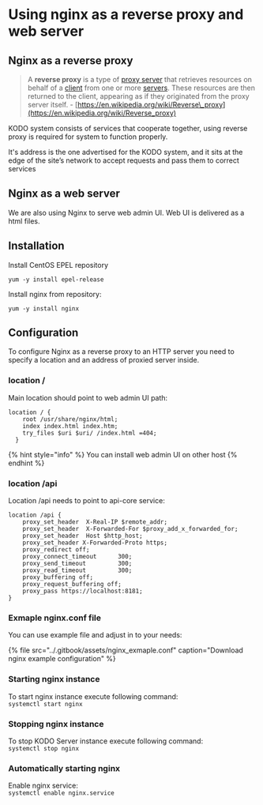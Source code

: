 # Using nginx as a reverse proxy and web server

## Nginx as a reverse proxy

> A **reverse proxy** is a type of [proxy server](https://en.wikipedia.org/wiki/Proxy_server) that retrieves resources on behalf of a [client](https://en.wikipedia.org/wiki/Client_%28computing%29) from one or more [servers](https://en.wikipedia.org/wiki/Server_%28computing%29). These resources are then returned to the client, appearing as if they originated from the proxy server itself. - [https://en.wikipedia.org/wiki/Reverse\_proxy](https://en.wikipedia.org/wiki/Reverse_proxy)

KODO system consists of services that cooperate together, using reverse proxy is required for system to function properly.

It's address is the one advertised for the KODO system, and it sits at the edge of the site’s network to accept requests and pass them to correct services

## Nginx as a web server

We are also using Nginx to serve web admin UI. Web UI is delivered as a html files.

## Installation

Install CentOS EPEL repository

```text
yum -y install epel-release
```

Install nginx from repository:

```text
yum -y install nginx
```

## Configuration

To configure Nginx as a reverse proxy to an HTTP server you need to specify a location and an address of proxied server inside.

### location /

Main location should point to web admin UI path:

```text
location / {
    root /usr/share/nginx/html;
    index index.html index.htm;
    try_files $uri $uri/ /index.html =404;
  }
```

{% hint style="info" %}
You can install web admin UI on other host
{% endhint %}

### location /api

Location /api needs to point to api-core service:

```text
location /api {
    proxy_set_header  X-Real-IP $remote_addr;
    proxy_set_header  X-Forwarded-For $proxy_add_x_forwarded_for;
    proxy_set_header  Host $http_host;
    proxy_set_header X-Forwarded-Proto https;
    proxy_redirect off;
    proxy_connect_timeout      300;
    proxy_send_timeout         300;
    proxy_read_timeout         300;
    proxy_buffering off;
    proxy_request_buffering off;
    proxy_pass https://localhost:8181;
}
```

### Exmaple nginx.conf file

You can use example file and adjust in to your needs:

{% file src="../.gitbook/assets/nginx\_exmaple.conf" caption="Download nginx example configuration" %}

### Starting nginx instance

To start nginx instance execute following command:  
`systemctl start nginx`

### Stopping nginx instance

To stop KODO Server instance execute following command:  
`systemctl stop nginx`

### Automatically starting nginx

Enable nginx service:  
`systemctl enable nginx.service`

